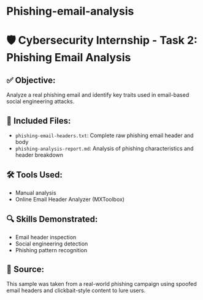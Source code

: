 # Phishing-email-analysis

# 🛡️ Cybersecurity Internship - Task 2: Phishing Email Analysis

## ✅ Objective:
Analyze a real phishing email and identify key traits used in email-based social engineering attacks.

## 📁 Included Files:
- `phishing-email-headers.txt`: Complete raw phishing email header and body
- `phishing-analysis-report.md`: Analysis of phishing characteristics and header breakdown

## 🛠️ Tools Used:
- Manual analysis
- Online Email Header Analyzer (MXToolbox)

## 🔍 Skills Demonstrated:
- Email header inspection
- Social engineering detection
- Phishing pattern recognition

## 🔗 Source:
This sample was taken from a real-world phishing campaign using spoofed email headers and clickbait-style content to lure users.
